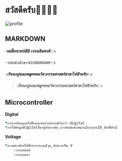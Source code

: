 # สวัสดีครับ:wave::wave::wave::wave:
![profile](https://scontent.fbkk5-3.fna.fbcdn.net/v/t39.30808-6/269602600_1515913618794588_3594087686176263836_n.jpg?_nc_cat=105&ccb=1-5&_nc_sid=09cbfe&_nc_eui2=AeGUfpzmuKDPdnZpZ6WRGMGZ_wGIXvV0szP_AYhe9XSzM08fjSKryCPJlJdBMEKv5_nulRO7lLN_7q89IS6C9Xjc&_nc_ohc=JEnEues0oBQAX-G-Vzg&_nc_ht=scontent.fbkk5-3.fna&oh=00_AT_xUJFCjSbp_wyZlfb99fv4e2DeDeI6QSqCW7Grg8pwPQ&oe=62087264)
## MARKDOWN
-**ผมชื่อนายปณิธิ เงาเฉลิมพงศ์**:point_left:

-*รหัสนักศึกษา `6310680480`*:point_left:

-***เรียนอยู่คณะ~~หมูกรอบ~~วิศวกรรมศาสตร์สาขาไฟฟ้าครับ***:point_left:

>***เรียนอยู่คณะ~~หมูกรอบ~~วิศวกรรมศาสตร์สาขาไฟฟ้าครับ***:point_left:

## Microcontroller
**Digital**
```ruby
*การเอาสัณญาณไฟฟ้ามาแทนด้วยตัวเลขเรียกว่า digital
*การใช้ข้อมูลdigitalขึ้นอยู่กับแรงดัน_แรงดันมีแค่เลขฐาน2และฐาน10_มีค่า0กับ1
```
**Voltage**
```ruby
*ความต่างศักย์ไฟฟ้าระหว่างจุด2จุด_มีหน่วยเป็น V
    -กระแสสลับ
    -กระแสตรง
```
